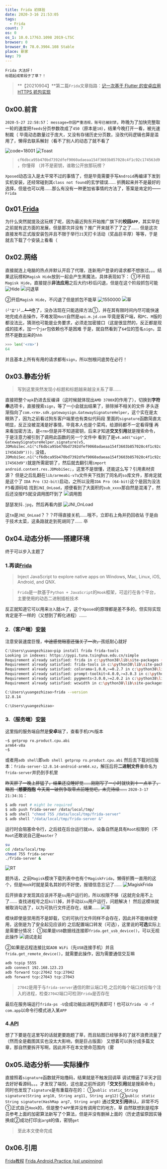 ```yaml
---
title: Frida 初体验
date: 2020-3-16 21:53:05
tags:
  - Frida
count: 7
os: 0
os_1: 10.0.17763.1098 2019-LTSC
browser: 0
browser_0: 78.0.3904.108 Stable
place: 新家
key: 79
---
```

    Frida 大法好！
    标题起成荤段子了草？！
<!-- more -->
> **【20210904】**第二篇`Frida`文章指路：[记一次基于 Flutter 的安卓应用 HTTPS 抓包实现](./Flutter.html)

## 0x00.前言
`2020-5-27 22:58:57`：
`message=你因严重违规，账号已被封禁`，昨晚为了加快完整取一轮的速度把`feeds`分页参数改成了`450`（原本是`10`），结果今晚打开一看，被光速制裁（
毕竟动态数量过于庞大，又没有存储历史分页数，没改代码逻辑也算是滥用了，懒得去联系解封（看不了别人的动态了就不看了

![code=18001](https://i1.yuangezhizao.cn/Win-10/20200527225421.png!webp)
![Toast](https://i1.yuangezhizao.cn/Redmi-K20Pro/Screenshot_2020-05-27-22-53-30-504_com.jd.campus.jpg!webp)

> `cf6dbca95b470bd7392dfef9060adaeaa154f3603b857028c4f1c92c174563d9`，你懂得
（并不是密钥，谁敢公开放那玩楞？

`Xposed`动态注入是太平常不过的事情了，但是毕竟需要手写`Android`再编译下发到实机安装，还经常碰到其`class not found`的玄学错误……
折腾起来并不是最好的选择，但是也可以用……那么有没有一种更加省事情的方法了，答案是肯定的——`Frida`

## 0x01.[Frida](https://github.com/frida)
为什么突然就提及这玩楞了呢，因为最近狗东开始推广旗下的**校园`APP`**，其实早在之前就有这方面的发展，但是那次并没有？推广开来就不了了之了……
但是这次直接发布正式版安装包并且不限于举行`21`天打卡活动（奖品巨丰厚）等等，于是就去下载了个安装上看看（

## 0x02.网络
直接就连上电脑的热点并默认开启了代理，连新用户登录的请求都不想放过。。。结果这玩楞和`Magisk Hide`放到一起会产生黑魔法，具体表现如下：
①不开启`Magisk Hide`，直接提示**非法应用**之后大约`5`秒后闪退，但是在这个阶段抓包可能
![Hide](https://i1.yuangezhizao.cn/Redmi-K20Pro/IMG_20200316_220332.jpg!webp)
![闪退草](https://i1.yuangezhizao.cn/Redmi-K20Pro/Screenshot_2020-03-16-22-07-00-078_com.jd.campus.jpg!webp)

②开启`Magisk Hide`，不闪退了但是抓包不能草
![1550000](https://i1.yuangezhizao.cn/Redmi-K20Pro/IMG_20200316_220941.jpg!webp)
![草](https://i1.yuangezhizao.cn/Redmi-K20Pro/Screenshot_2020-03-14-10-03-39-941_com.jd.campus.jpg!webp)

`(╯°Д°)╯︵┻━┻`绝了，没办法现在只能选择方法①，并在其有限时间内尽可能快速地完成点击操作，不难发现`Host`自然是`api.m.jd.com`
毕竟是客户端，和`PC`、`M`版的都没法比，猜测也可能是业务要求，必须走加密接口（这是很显然的，反正都是现成的技术，加一个`jar`包依赖也不是困难
于是，就自然看到了`64`位的签名`sign`，显然不是数出来的`hhh`
``` python
>>> len('<rm>')
64
```
并且基本上所有有用的请求都有`sign`，所以刨根问底势在必行！

## 0x03.静态分析
> 写到这里突然发现小标题和标题越来越没关系了草……

直接把整个`apk`扔进去反编译（这时候就体现出`AMD 3700X`的作用了），切换到**字符串**选项卡，直接搜索`sign`，等了一小会就出结果了，排除掉不相关的文件
矛头逐渐指向了`com.<rm>.sdk.gatewaysign.GatewaySignatureHelper`，这个实在是太眼熟了，因为之前看过狗东客户端里也有类似代码段
里面的`signature`函数简直太明显，反正没被混淆是好事情，毕竟本人也是个菜鸡，给源码都不一定看得懂
再来看加密方法，是`<rm>`但是并不知道密钥，后来才知道**交叉引用**就是搜索命令，于是注意力被引到了调用此函数的另一个文件中
看到了是`v4.add("sign", GatewaySignatureHelper.signature(v5, JDMobiSec.n1("cf6dbca95b470bd7392dfef9060adaeaa154f3603b857028c4f1c92c174563d9")));`
没错，`JDMobiSec.n1("cf6dbca95b470bd7392dfef9060adaeaa154f3603b857028c4f1c92c174563d9")`就是所需密钥了，然后就去翻引用`import android.content.res.JDMobiSec;`，这里不是很懂，还能这么写？引用素材资源？
但是之后乱翻在`lib/armeabi-v7a`文件夹下找到了同名的`so`库文件，那肯定就是这个了
`IDA Pro (32-bit)`启动，之所以没用`IDA Pro (64-bit)`这个是因为没法<kbd>F5</kbd>看源码哈
找到`JNI_OnLoad`，顺便看到了大面积的`sub_xxxx`那自然是混淆了，然后还没按<kbd>F5</kbd>就没调用图吓到了
![调用图](https://i1.yuangezhizao.cn/Win-10/20200315195859.png!webp)

瑟瑟发抖`.jpg`，然后再看内部
![JNI_OnLoad](https://i1.yuangezhizao.cn/Win-10/20200315200004.png!webp)

这`tm`是`JNI_OnLoad`？？？吓得直接关机……哦不，立即右上角并扔回收站
于是由于技术太菜，这条路就走到死胡同了……
卒

## 0x04.动态分析——搭建环境
终于可以步入主题了

### 1.再谈[Frida](https://web.archive.org/web/20200317123600/https://frida.re/)
> Inject JavaScript to explore native apps on Windows, Mac, Linux, iOS, Android, and QNX.

> `Frida`是一款基于`Python + JavaScript`的`Hook`框架，可运行在各个平台，主要使用的动态二进制插桩技术

反正就知道它可以用来`注入`就`ok`了，这个`Xposed`的原理都是差不多的，但实际实现肯定是不一样的（又想到了孵化进程）……

### 2.（客户端）[安装](https://web.archive.org/web/20200317123509/https://frida.re/docs/installation/)
注意安装速度巨慢，~~中途感觉阻塞还强关了一次，~~孩纸耐心就好
``` bash
C:\Users\yuangezhizao>pip install frida frida-tools
Looking in indexes: https://pypi.tuna.tsinghua.edu.cn/simple
Requirement already satisfied: frida in c:\python38\lib\site-packages (12.8.14)
Requirement already satisfied: frida-tools in c:\python38\lib\site-packages (7.1.0)
Requirement already satisfied: colorama<1.0.0,>=0.2.7 in c:\python38\lib\site-packages (from frida-tools) (0.4.3)
Requirement already satisfied: prompt-toolkit<4.0.0,>=3.0.3 in c:\python38\lib\site-packages (from frida-tools) (3.0.4)
Requirement already satisfied: pygments<3.0.0,>=2.0.2 in c:\python38\lib\site-packages (from frida-tools) (2.6.1)
Requirement already satisfied: wcwidth in c:\python38\lib\site-packages (from prompt-toolkit<4.0.0,>=3.0.3->frida-tools) (0.1.8)

C:\Users\yuangezhizao>frida --version
12.8.14

C:\Users\yuangezhizao>
```

### 3.（服务端）[安装](https://web.archive.org/web/20200317123526/https://frida.re/docs/android/)
这里指的服务端自然是**安卓**端了，查看手机`CPU`版本
``` bash
~$ getprop ro.product.cpu.abi
arm64-v8a
~$ 
```
或者用`adb shell`即`adb shell getprop ro.product.cpu.abi`
然后去下载对应版本：`frida-server-12.8.14-android-arm64.xz`，解压后将**二进制文件**重命名为`frida-server`并扔到手机里

~~昨天肝了一晚上肝猛了，结果还没睡好觉……刚刚写了一小时就快到十一点半了，略困（**想要抱抱**~~
~~今天周一破例争取零点前睡觉吧，未完待续……~~
`2020-3-17 21:34:31`：
``` bash
$ adb root # might be required
$ adb push frida-server /data/local/tmp/
$ adb shell "chmod 755 /data/local/tmp/frida-server"
$ adb shell "/data/local/tmp/frida-server &"
```
运行时会阻塞命令行，之后挂在后台运行就`ok`，设备自然是具有`Root`权限的（不`Root`还敢说自己是`master`？
``` bash
su
cd /data/local/tmp
chmod 755 frida-server
./frida-server &
```
![RT](https://i1.yuangezhizao.cn/Redmi-K20Pro/IMG_20200317_204759.jpg!webp)

题外话，之前`Magisk`模块下载列表中也有个`MagiskFrida`，懒得折腾一直用的这个，但是`Hook`时就是莫名其妙的不好使，报错信息忘记了……
![MagiskFrida](https://i1.yuangezhizao.cn/Redmi-K20Pro/Screenshot_2020-03-17-20-56-31-094_com.topjohnwu..jpg!webp)

后开排查才发现其应该并不是`su`用户运行的，所以权限不够（这就完全用不上了……
查找进程号之后`kill`掉，并手动以`su`用户运行，问题解决！
然后这模块就被取消勾选了，以为可执行文件还存在，结果……
![草](https://i1.yuangezhizao.cn/Redmi-K20Pro/IMG_20200317_204732.jpg!webp)

模块即使是禁用而不是卸载，它的可执行文件同样不会存在，因此并不能继续使用，这倒是为了安全起见应该的
之后配置端口转发（可选），这里说的**可选**实际上是需要分情况：
①如果是`USB`数据线连接即`frida.get_usb_device()`，可以无视此操作
![调试走起](https://i1.yuangezhizao.cn/Redmi-K20Pro/IMG_20200317_210756.jpg!webp)

②如果是远程连接比如`ADB WiFi`（先`USB`连接手机）并且`frida.get_remote_device()`，就需要此操作，因为需要通信交互嘛
``` bash
adb tcpip 5555
adb connect 192.168.123.23
adb forward tcp:27042 tcp:27042
adb forward tcp:27043 tcp:27043
```
> `27042`是用于与`frida-server`通信的默认端口号,之后的每个端口对应每个注入的进程，检查`27042`端口可检测`Frida`是否存在

最后在服务端运行`frida-ps -U`会成功输出进程列表即可！也可以`frida -U -f com.app`以命令行模式进入某`APP`

### 4.[API](https://frida.re/docs/javascript-api/#java)
想了下要是在这里写的话就更要跑题了草，而且贴图已经够多的了就不浪费流量了（然而全是截图其实也没太大影响，倒是巨占版面）
又想着可以拆分成多篇文章，那自然要拆开写啊，因此并不在本文使命范围内（雾

## 0x05.动态分析——实际操作
直接照着`signature`函数就开始撸码，结果就是不触发回调草
调试懵逼了半天才回去好好看源码。。。才发现了端倪，这也是之前所说的「**交叉引用**就是搜索命令」
同时也发现了`signature`是有重载存在的：
①`public static String signature(String arg10, String arg11, String arg12)`
②`public static String signature(HashMap arg7, String arg8)`
通过**交叉引用**确认，非常不巧①正式自己`Hook`的，但是整个`APP`里并没有调用它的地方，草
自然联想到是程序员参考上面的加密算法新写了个算法，但是并没有删掉上面的（历史遗留原因实锤
换成②成功打印出`arg8`的值，密钥`get`

> 至此本文使命完成

## 0x06.引用
[Frida教程](https://web.archive.org/web/20200317131540/https://blog.csdn.net/qingemengyue/article/details/80061491)
[Frida.Android.Practice (ssl unpinning)](https://web.archive.org/web/20200317131625/https://sec.xiaomi.com/article/43)
